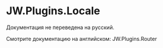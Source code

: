 # JW.Plugins.Locale

Документация не переведена на русский.

Смотрите документацию на английском: JW.Plugins.Router
